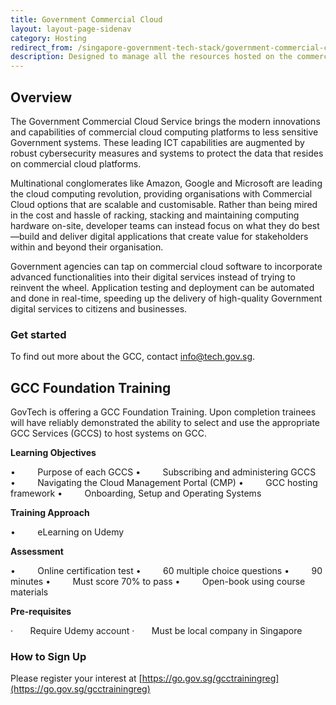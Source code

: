 ```yaml
---
title: Government Commercial Cloud
layout: layout-page-sidenav
category: Hosting
redirect_from: /singapore-government-tech-stack/government-commercial-cloud
description: Designed to manage all the resources hosted on the commercial service providers, in the likes of Amazon Web Services (AWS), Microsoft Azure and Google Cloud Platform
---
```


## Overview

The Government Commercial Cloud Service brings the modern innovations and capabilities of commercial cloud computing platforms to less sensitive Government systems. These leading ICT capabilities are augmented by robust cybersecurity measures and systems to protect the data that resides on commercial cloud platforms.

Multinational conglomerates like Amazon, Google and Microsoft are leading the cloud computing revolution, providing organisations with Commercial Cloud options that are scalable and customisable. Rather than being mired in the cost and hassle of racking, stacking and maintaining computing hardware on-site, developer teams can instead focus on what they do best—build and deliver digital applications that create value for stakeholders within and beyond their organisation.

Government agencies can tap on commercial cloud software to incorporate advanced functionalities into their digital services instead of trying to reinvent the wheel. Application testing and deployment can be automated and done in real-time, speeding up the delivery of high-quality Government digital services to citizens and businesses.

### Get started

To find out more about the GCC, contact [info@tech.gov.sg](mailto:info@tech.gov.sg).

GCC Foundation Training
-----------------------

GovTech is offering a GCC Foundation Training. Upon completion trainees will have reliably demonstrated the ability to select and use the appropriate GCC Services (GCCS) to host systems on GCC.

**Learning Objectives**

•         Purpose of each GCCS
•         Subscribing and administering GCCS
•         Navigating the Cloud Management Portal (CMP)
•         GCC hosting framework
•         Onboarding, Setup and Operating Systems  

**Training Approach**

•         eLearning on Udemy

**Assessment**

•         Online certification test
•         60 multiple choice questions
•         90 minutes
•         Must score 70% to pass
•         Open-book using course materials

**Pre-requisites**

·       Require Udemy account
·       Must be local company in Singapore

### **How to Sign Up**

Please register your interest at [https://go.gov.sg/gcctrainingreg](https://go.gov.sg/gcctrainingreg)
